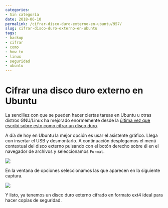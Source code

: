 ```yaml
---
categories:
- Sin categoría
date: 2018-06-10
permalink: /cifrar-disco-duro-externo-en-ubuntu/957/
slug: cifrar-disco-duro-externo-en-ubuntu
tags:
- backup
- cifrar
- como
- how to
- linux
- seguridad
- ubuntu
---
```


# Cifrar una disco duro externo en Ubuntu

La sencillez con que se pueden hacer ciertas tareas en Ubuntu u otras distros GNU/Linux ha mejorado enormemente desde la [última vez que escribí sobre esto como cifrar un disco duro](http://conocimientoabierto.es/cifrar-particion-disco-duro-externo-linux/197/).

A día de hoy en Ubuntu la mejor opción es usar el asistente gráfico. Llega con insertar el USB y desmontarlo. A continuación desplegamos el menú contextual del disco externo pulsando con el botón derecho sobre él en el navegador de archivos y seleccionamos `Format`.

![](http://conocimientoabierto.es/files/2018/06/cifrar_disco_externo_1-267x300.png)

En la ventana de opciones seleccionamos las que aparecen en la siguiente captura.

![](http://conocimientoabierto.es/files/2018/06/cifrar_disco_externo_2-300x193.png)

Y listo, ya tenemos un disco duro externo cifrado en formato ext4 ideal para hacer copias de seguridad.